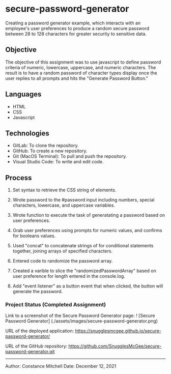 # secure-password-generator

Creating a password generator example, which interacts with an employee's user preferences to produce a random secure password between 28 to 128 characters for greater security to sensitive data.

## Objective

The objective of this assignment was to use javascript to define password criteria of numeric, lowercase, uppercase, and numeric characters.  The result is to have a random password of character types display once the user replies to all prompts and hits the "Generate Password Button."

## Languages

- HTML
- CSS
- Javascript

## Technologies

- GitLab: To clone the repository.
- GitHub: To create a new repository.
- Git (MacOS Terminal): To pull and push the repository.
- Visual Studio Code: To write and edit code.

## Process

1. Set syntax to retrieve the CSS string of elements.

2. Wrote password to the #password input including numbers, special characters, lowercase, and uppercase variables.

3. Wrote function to execute the task of generatating a password based on user preferences.

4. Grab user preferences using prompts for numeric values, and confirms for booleans values.

5. Used "concat" to concatenate strings of for conditional statements together, joining arrays of specified characters.

6. Entered code to randomize the password array.

7. Created a varible to slice the "randomizedPasswordArray" based on user preference for length entered in the console.log.

8. Add "event listener" as a button event that when clicked, the button will generate the password.

### Project Status (Completed Assignment)

Link to a screenshot of the Secure Password Generator page:
! [Secure Password Generator] (./assets/images/secure-password-generator.png)

URL of the deployed application: 
https://snugglesmcgee.github.io/secure-password-generator/

URL of the GitHub repository:
https://github.com/SnugglesMcGee/secure-password-generator.git

- - -

Author: Constance Mitchell
Date: December 12, 2021